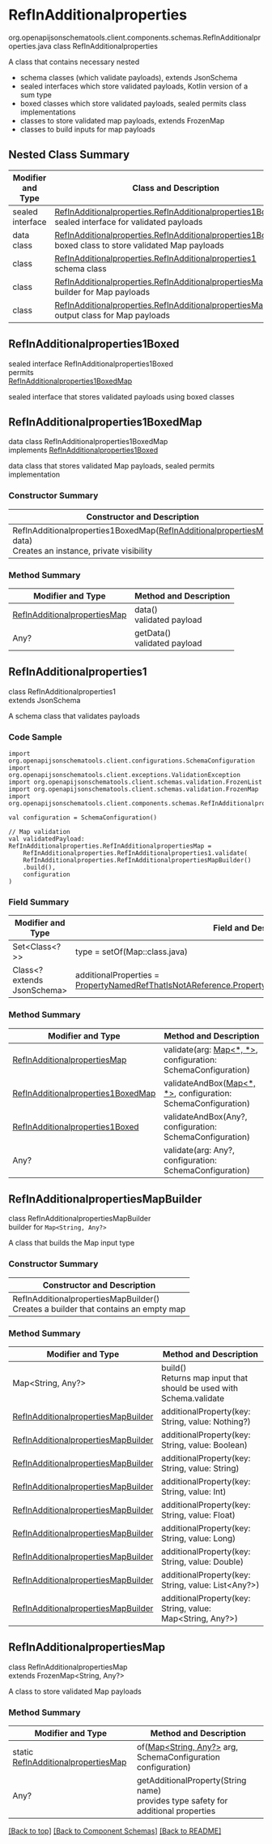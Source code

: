 # RefInAdditionalproperties
org.openapijsonschematools.client.components.schemas.RefInAdditionalproperties.java
class RefInAdditionalproperties<br>

A class that contains necessary nested
- schema classes (which validate payloads), extends JsonSchema
- sealed interfaces which store validated payloads, Kotlin version of a sum type
- boxed classes which store validated payloads, sealed permits class implementations
- classes to store validated map payloads, extends FrozenMap
- classes to build inputs for map payloads

## Nested Class Summary
| Modifier and Type | Class and Description |
| ----------------- | ---------------------- |
| sealed interface | [RefInAdditionalproperties.RefInAdditionalproperties1Boxed](#refinadditionalproperties1boxed)<br> sealed interface for validated payloads |
| data class | [RefInAdditionalproperties.RefInAdditionalproperties1BoxedMap](#refinadditionalproperties1boxedmap)<br> boxed class to store validated Map payloads |
| class | [RefInAdditionalproperties.RefInAdditionalproperties1](#refinadditionalproperties1)<br> schema class |
| class | [RefInAdditionalproperties.RefInAdditionalpropertiesMapBuilder](#refinadditionalpropertiesmapbuilder)<br> builder for Map payloads |
| class | [RefInAdditionalproperties.RefInAdditionalpropertiesMap](#refinadditionalpropertiesmap)<br> output class for Map payloads |

## RefInAdditionalproperties1Boxed
sealed interface RefInAdditionalproperties1Boxed<br>
permits<br>
[RefInAdditionalproperties1BoxedMap](#refinadditionalproperties1boxedmap)

sealed interface that stores validated payloads using boxed classes

## RefInAdditionalproperties1BoxedMap
data class RefInAdditionalproperties1BoxedMap<br>
implements [RefInAdditionalproperties1Boxed](#refinadditionalproperties1boxed)

data class that stores validated Map payloads, sealed permits implementation

### Constructor Summary
| Constructor and Description |
| --------------------------- |
| RefInAdditionalproperties1BoxedMap([RefInAdditionalpropertiesMap](#refinadditionalpropertiesmap) data)<br>Creates an instance, private visibility |

### Method Summary
| Modifier and Type | Method and Description |
| ----------------- | ---------------------- |
| [RefInAdditionalpropertiesMap](#refinadditionalpropertiesmap) | data()<br>validated payload |
| Any? | getData()<br>validated payload |

## RefInAdditionalproperties1
class RefInAdditionalproperties1<br>
extends JsonSchema

A schema class that validates payloads

### Code Sample
```
import org.openapijsonschematools.client.configurations.SchemaConfiguration
import org.openapijsonschematools.client.exceptions.ValidationException
import org.openapijsonschematools.client.schemas.validation.FrozenList
import org.openapijsonschematools.client.schemas.validation.FrozenMap
import org.openapijsonschematools.client.components.schemas.RefInAdditionalproperties

val configuration = SchemaConfiguration()

// Map validation
val validatedPayload: RefInAdditionalproperties.RefInAdditionalpropertiesMap =
    RefInAdditionalproperties.RefInAdditionalproperties1.validate(
    RefInAdditionalproperties.RefInAdditionalpropertiesMapBuilder()
    .build(),
    configuration
)
```

### Field Summary
| Modifier and Type | Field and Description |
| ----------------- | ---------------------- |
| Set<Class<?>> | type = setOf(Map::class.java) |
| Class<? extends JsonSchema> | additionalProperties = [PropertyNamedRefThatIsNotAReference.PropertyNamedRefThatIsNotAReference1::class.java](../../components/schemas/PropertyNamedRefThatIsNotAReference.md#propertynamedrefthatisnotareference1) |

### Method Summary
| Modifier and Type | Method and Description |
| ----------------- | ---------------------- |
| [RefInAdditionalpropertiesMap](#refinadditionalpropertiesmap) | validate(arg: [Map&lt;*, *&gt;](#refinadditionalpropertiesmapbuilder), configuration: SchemaConfiguration) |
| [RefInAdditionalproperties1BoxedMap](#refinadditionalproperties1boxedmap) | validateAndBox([Map&lt;*, *&gt;](#refinadditionalpropertiesmapbuilder), configuration: SchemaConfiguration) |
| [RefInAdditionalproperties1Boxed](#refinadditionalproperties1boxed) | validateAndBox(Any?, configuration: SchemaConfiguration) |
| Any? | validate(arg: Any?, configuration: SchemaConfiguration) |

## RefInAdditionalpropertiesMapBuilder
class RefInAdditionalpropertiesMapBuilder<br>
builder for `Map<String, Any?>`

A class that builds the Map input type

### Constructor Summary
| Constructor and Description |
| --------------------------- |
| RefInAdditionalpropertiesMapBuilder()<br>Creates a builder that contains an empty map |

### Method Summary
| Modifier and Type | Method and Description |
| ----------------- | ---------------------- |
| Map<String, Any?> | build()<br>Returns map input that should be used with Schema.validate |
| [RefInAdditionalpropertiesMapBuilder](#refinadditionalpropertiesmapbuilder) | additionalProperty(key: String, value: Nothing?) |
| [RefInAdditionalpropertiesMapBuilder](#refinadditionalpropertiesmapbuilder) | additionalProperty(key: String, value: Boolean) |
| [RefInAdditionalpropertiesMapBuilder](#refinadditionalpropertiesmapbuilder) | additionalProperty(key: String, value: String) |
| [RefInAdditionalpropertiesMapBuilder](#refinadditionalpropertiesmapbuilder) | additionalProperty(key: String, value: Int) |
| [RefInAdditionalpropertiesMapBuilder](#refinadditionalpropertiesmapbuilder) | additionalProperty(key: String, value: Float) |
| [RefInAdditionalpropertiesMapBuilder](#refinadditionalpropertiesmapbuilder) | additionalProperty(key: String, value: Long) |
| [RefInAdditionalpropertiesMapBuilder](#refinadditionalpropertiesmapbuilder) | additionalProperty(key: String, value: Double) |
| [RefInAdditionalpropertiesMapBuilder](#refinadditionalpropertiesmapbuilder) | additionalProperty(key: String, value: List<Any?>) |
| [RefInAdditionalpropertiesMapBuilder](#refinadditionalpropertiesmapbuilder) | additionalProperty(key: String, value: Map<String, Any?>) |

## RefInAdditionalpropertiesMap
class RefInAdditionalpropertiesMap<br>
extends FrozenMap<String, Any?>

A class to store validated Map payloads

### Method Summary
| Modifier and Type | Method and Description |
| ----------------- | ---------------------- |
| static [RefInAdditionalpropertiesMap](#refinadditionalpropertiesmap) | of([Map<String, Any?>](#refinadditionalpropertiesmapbuilder) arg, SchemaConfiguration configuration) |
| Any? | getAdditionalProperty(String name)<br>provides type safety for additional properties |

[[Back to top]](#top) [[Back to Component Schemas]](../../../README.md#Component-Schemas) [[Back to README]](../../../README.md)

